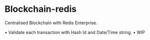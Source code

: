 # Blockchain-redis
Centralised Blockchain with Redis Enterprise.

• Validate each transaction with Hash Id and Date/Time string.
• WIP
